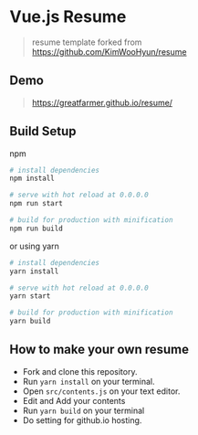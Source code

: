 # Vue.js Resume

> resume template
> forked from https://github.com/KimWooHyun/resume

## Demo
> https://greatfarmer.github.io/resume/

## Build Setup

npm
``` bash
# install dependencies
npm install

# serve with hot reload at 0.0.0.0
npm run start

# build for production with minification
npm run build

```
or using yarn
``` bash
# install dependencies
yarn install

# serve with hot reload at 0.0.0.0
yarn start

# build for production with minification
yarn build

```

## How to make your own resume
- Fork and clone this repository.
- Run `yarn install` on your terminal.
- Open `src/contents.js` on your text editor.
- Edit and Add your contents
- Run `yarn build` on your terminal
- Do setting for github.io hosting.
